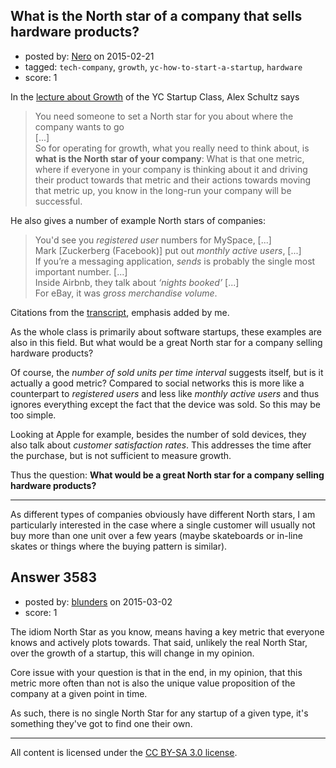## What is the North star of a company that sells hardware products?

- posted by: [Nero](https://stackexchange.com/users/1705837/nero) on 2015-02-21
- tagged: `tech-company`, `growth`, `yc-how-to-start-a-startup`, `hardware`
- score: 1

In the [lecture about Growth](http://startupclass.samaltman.com/courses/lec06/) of the YC Startup Class, Alex Schultz says

> You need someone to set a North star for you about where the company wants to go  
[...]  
> So for operating for growth, what you really need to think about, is **what is the North star of your company**: What is that one metric, where if everyone in your company is thinking about it and driving their product towards that metric and their actions towards moving that metric up, you know in the long-run your company will be successful.

He also gives a number of example North stars of companies:
> You'd see you *registered user* numbers for MySpace, [...]  
  Mark [Zuckerberg (Facebook)] put out *monthly active users*, [...]  
  If you’re a messaging application, *sends* is probably the single most important number. [...]  
  Inside Airbnb, they talk about *‘nights booked’* [...]  
  For eBay, it was *gross merchandise volume*.

Citations from the [transcript](http://startupclass.samaltman.com/courses/lec06/), emphasis added by me.

As the whole class is primarily about software startups, these examples are also in this field. But what would be a great North star for a company selling hardware products?

Of course, the *number of sold units per time interval* suggests itself, but is it actually a good metric? Compared to social networks this is more like a counterpart to *registered users* and less like *monthly active users* and thus ignores everything except the fact that the device was sold. So this may be too simple.

Looking at Apple for example, besides the number of sold devices, they also talk about *customer satisfaction rates*. This addresses the time after the purchase, but is not sufficient to measure growth.

Thus the question: **What would be a great North star for a company selling hardware products?**

***

As different types of companies obviously have different North stars, I am particularly interested in the case where a single customer will usually not buy more than one unit over a few years (maybe skateboards or in-line skates or things where the buying pattern is similar).


## Answer 3583

- posted by: [blunders](https://stackexchange.com/users/216182/blunders) on 2015-03-02
- score: 1

The idiom North Star as you know, means having a key metric that everyone knows and actively plots towards. That said, unlikely the real North Star, over the growth of a startup, this will change in my opinion.

Core issue with your question is that in the end, in my opinion, that this metric more often than not is also the unique value proposition of the company at a given point in time.  

As such, there is no single North Star for any startup of a given type, it's something they've got to find one their own.



---

All content is licensed under the [CC BY-SA 3.0 license](https://creativecommons.org/licenses/by-sa/3.0/).
